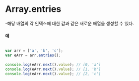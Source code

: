 # Array.entries

-해당 배열의 각 인덱스에 대한 값과 같은 새로운 배열을 생성할 수 있다.


#### 예

```javascript

var arr = ['a', 'b', 'c'];
var eArr = arr.entries();
 
console.log(eArr.next().value); // [0, 'a']
console.log(eArr.next().value); // [1, 'b']
console.log(eArr.next().value); // [2, 'c']


